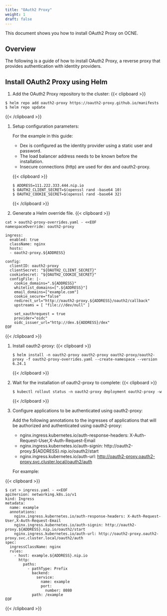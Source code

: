```yaml
---
title: "OAuth2 Proxy"
weight: 1
draft: false
---
```

This document shows you how to install OAuth2 Proxy on OCNE.

## Overview

The following is a guide of how to install OAuth2 Proxy, a reverse proxy that provides authentication with identity providers.

## Install OAuth2 Proxy using Helm

1. Add the OAuth2 Proxy repository to the cluster:
{{< clipboard >}}
<div class="highlight">

```
$ helm repo add oauth2-proxy https://oauth2-proxy.github.io/manifests
$ helm repo update
```
</div>
{{< /clipboard >}}

1. Setup configuration parameters:

   For the example in this guide:

    * Dex is configured as the identity provider using a static user and password.
    * The load balancer address needs to be known before the installation.
    * Insecure connections (http) are used for dex and oauth2-proxy.

   {{< clipboard >}}
   <div class="highlight">

   ```
   $ ADDRESS=111.222.333.444.nip.io
   $ OAUTH2_CLIENT_SECRET=$(openssl rand -base64 10)
   $ OAUTH2_COOKIE_SECRET=$(openssl rand -base64 32)
   ```
   </div>
   {{< /clipboard >}}

1. Generate a Helm override file.
   {{< clipboard >}}
<div class="highlight">

```
cat > oauth2-proxy-overrides.yaml - <<EOF
namespaceOverride: oauth2-proxy

ingress:
  enabled: true
  className: nginx
  hosts:
  - oauth2-proxy.${ADDRESS}

config:
  clientID: oauth2-proxy
  clientSecret: "${OAUTH2_CLIENT_SECRET}"
  cookieSecret: "${OAUTH2_COOKIE_SECRET}"
  configFile: |-
    cookie_domains=".${ADDRESS}"
    whitelist_domains=[".${ADDRESS}"]
    email_domains=["example.com"]
    cookie_secure="false"
    redirect_url="http://oauth2-proxy.${ADDRESS}/oauth2/callback"
    upstreams = [ "file:///dev/null" ]

    set_xauthrequest = true
    provider="oidc"
    oidc_issuer_url="http://dex.${ADDRESS}/dex"
EOF
```
</div>
{{< /clipboard >}}

1. Install oauth2-proxy:
   {{< clipboard >}}
   <div class="highlight">

   ```
   $ helm install -n oauth2-proxy oauth2-proxy oauth2-proxy/oauth2-proxy -f oauth2-proxy-overrides.yaml --create-namespace --version 6.24.1
   ```
   </div>
   {{< /clipboard >}}


1. Wait for the installation of oauth2-proxy to complete:
   {{< clipboard >}}
   <div class="highlight">

   ```
   $ kubectl rollout status -n oauth2-proxy deployment oauth2-proxy -w
   ```
   </div>
   {{< /clipboard >}}


1. Configure applications to be authenticated using oauth2-proxy:

   Add the following annotations to the ingresses of applications that will be authorized and authenticated using oauth2-proxy:
   * nginx.ingress.kubernetes.io/auth-response-headers: X-Auth-Request-User,X-Auth-Request-Email
   * nginx.ingress.kubernetes.io/auth-signin: http://oauth2-proxy.${ADDRESS}.nip.io/oauth2/start
   * nginx.ingress.kubernetes.io/auth-url: http://oauth2-proxy.oauth2-proxy.svc.cluster.local/oauth2/auth

   For example:

{{< clipboard >}}
<div class="highlight">

```
$ cat > ingress.yaml - <<EOF
apiVersion: networking.k8s.io/v1
kind: Ingress
metadata:
  name: example
  annotations:
    nginx.ingress.kubernetes.io/auth-response-headers: X-Auth-Request-User,X-Auth-Request-Email
    nginx.ingress.kubernetes.io/auth-signin: http://oauth2-proxy.${ADDRESS}.nip.io/oauth2/start
    nginx.ingress.kubernetes.io/auth-url: http://oauth2-proxy.oauth2-proxy.svc.cluster.local/oauth2/auth
spec:
  ingressClassName: nginx
  rules:
    - host: example.${ADDRESS}.nip.io
      http:
        paths:
          - pathType: Prefix
            backend:
              service:
                name: example
                port:
                  number: 8080
            path: /example
EOF
```
</div>
{{< /clipboard >}}
